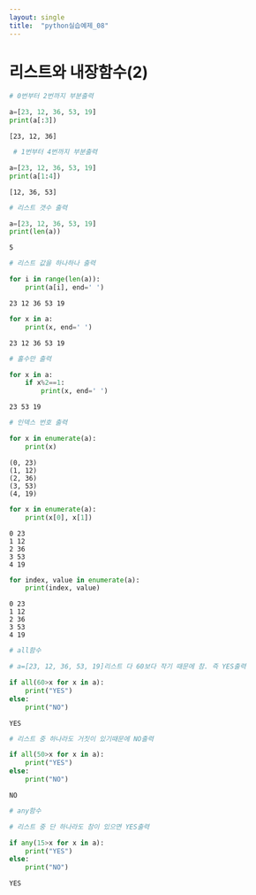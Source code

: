 ```yaml
---
layout: single
title:  "python실습예제_08"
---
```

# 리스트와 내장함수(2) 


```python
# 0번부터 2번까지 부분출력
```


```python
a=[23, 12, 36, 53, 19]
print(a[:3])
```

    [23, 12, 36]
    


```python
 # 1번부터 4번까지 부분출력
```


```python
a=[23, 12, 36, 53, 19]
print(a[1:4])
```

    [12, 36, 53]
    


```python
# 리스트 갯수 출력
```


```python
a=[23, 12, 36, 53, 19]
print(len(a))
```

    5
    


```python
# 리스트 값을 하나하나 출력
```


```python
for i in range(len(a)):
    print(a[i], end=' ')
```

    23 12 36 53 19 


```python
for x in a:
    print(x, end=' ')
```

    23 12 36 53 19 


```python
# 홀수만 출력
```


```python
for x in a:
    if x%2==1:
        print(x, end=' ')
```

    23 53 19 


```python
# 인덱스 번호 출력
```


```python
for x in enumerate(a):
    print(x)
```

    (0, 23)
    (1, 12)
    (2, 36)
    (3, 53)
    (4, 19)
    


```python
for x in enumerate(a):
    print(x[0], x[1])
```

    0 23
    1 12
    2 36
    3 53
    4 19
    


```python
for index, value in enumerate(a): 
    print(index, value)
```

    0 23
    1 12
    2 36
    3 53
    4 19
    


```python
# all함수
```


```python
# a=[23, 12, 36, 53, 19]리스트 다 60보다 작기 때문에 참. 즉 YES출력
```


```python
if all(60>x for x in a):
    print("YES")
else:
    print("NO")
```

    YES
    


```python
# 리스트 중 하나라도 거짓이 있기때문에 NO출력
```


```python
if all(50>x for x in a):
    print("YES")
else:
    print("NO")
```

    NO
    


```python
# any함수
```


```python
# 리스트 중 단 하나라도 참이 있으면 YES출력
```


```python
if any(15>x for x in a):
    print("YES")
else:
    print("NO")
```

    YES
    

